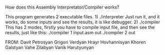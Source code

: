 How does this Assembly Interpretator/Compiler works?

This program generates 2 executable files.
    1)  ./interpreter
            Just run it, and it works, do some inputs and see the results, it is like debugger.
    2)  ./compiler
            This has 2 modes, firstly you have to compile input file, and then see the results,
            just like this:
        ./compiler 1 input.asm out
        ./compiler 2 out

FROM:
    Davit Petrosyan
    Grigori Verdyan
    Hrayr Hovhannisyan
    Khoren Galstyan
    Vahe Zilabyan
    Vanik Harutyunyan
